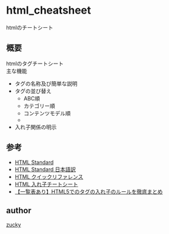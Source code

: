 # html_cheatsheet
htmlのチートシート

## 概要
htmlのタグチートシート<br>
主な機能<br>
- タグの名称及び簡単な説明
- タグの並び替え
    - ABC順
    - カテゴリー順
    - コンテンツモデル順
    - 
- 入れ子関係の明示



## 参考
- [HTML Standard](https://html.spec.whatwg.org/multipage/)
- [HTML Standard 日本語訳](https://momdo.github.io/html/)
- [HTML クイックリファレンス](http://www.htmq.com/)
- [HTML 入れ子チートシート](https://yoshikawaweb.com/element/)
- [【一覧表あり】HTML5でのタグの入れ子のルールを徹底まとめ](https://webliker.info/html/46840/)

## author
[zucky](https://github.com/zucky-h)
